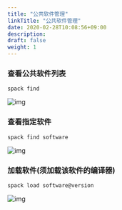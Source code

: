 ```yaml
---
title: "公共软件管理"
linkTitle: "公共软件管理"
date: 2020-02-28T10:08:56+09:00
description:
draft: false
weight: 1
---
```


### 查看公共软件列表

```
spack find
```

![img](../_images/spack-find.png)

### 查看指定软件

```
spack find software
```

![img](../_images/spack-find-name.png)

### 加载软件(须加载该软件的编译器)

```
spack load software@version
```

![img](../_images/spack-load.png)
